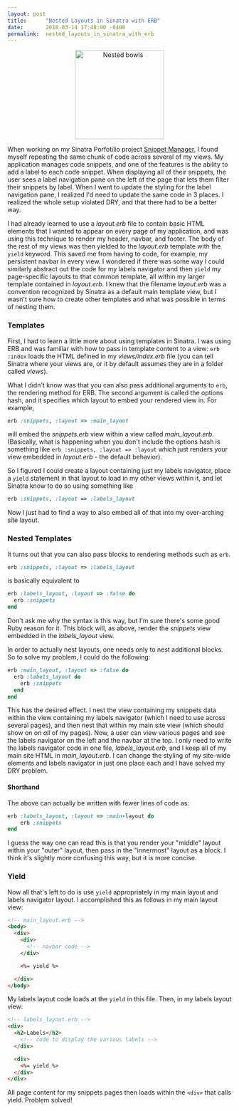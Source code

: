 ```yaml
---
layout: post
title:      "Nested Layouts in Sinatra with ERB"
date:       2018-03-14 17:48:00 -0400
permalink:  nested_layouts_in_sinatra_with_erb
---
```


<div style="text-align:center">
<img src="https://s7d1.scene7.com/is/image/BedBathandBeyond/10356416309656p?$478$" alt="Nested bowls" style="width: 200px;"/>
</div>

When working on my Sinatra Porfotilio project [Snippet Manager](http://https://github.com/allysonw/snippet-manager), I found myself repeating the same chunk of code across several of my views. My application manages code snippets, and one of the features is the ability to add a label to each code snippet. When displaying all of their snippets, the user sees a label navigation pane on the left of the page that lets them filter their snippets by label. When I went to update the styling for the label navigation pane, I realized I'd need to update the same code in 3 places. I realized the whole setup violated DRY, and that there had to be a better way.

I had already learned to use a _layout.erb_ file to contain basic HTML elements that I wanted to appear on every page of my application, and was using this technique to render my header, navbar, and footer. The body of the rest of my views was then yielded to the _layout.erb_ template with the  `yield` keyword. This saved me from having to code, for example, my persistent navbar in every view. I wondered if there was some way I could similarly abstract out the code for my labels navigator and then `yield` my page-specific layouts to that common template, all within my larger template contained in _layout.erb_. I knew that the filename _layout.erb_ was a convention recognized by Sinatra as a default main template view, but I wasn't sure how to create other templates and what was possible in terms of nesting them.

### Templates
First, I had to learn a little more about using templates in Sinatra. I was using ERB and was familiar with how to pass in template content to a view:
`erb :index` loads the HTML defined in my _views/index.erb_ file (you can tell Sinatra where your views are, or it by default assumes they are in a folder called _views_).

What I didn't know was that you can also pass additional arguments to `erb`, the rendering method for ERB. The second argument is called the options hash, and it specifies which layout to embed your rendered view in. For example,
```Ruby
erb :snippets, :layout => :main_layout
```
will embed the _snippets.erb_ view within a view called _main\_layout.erb_. (Basically, what is happening when you don't include the options hash is something like `erb :snippets, :layout => :layout` which just renders your view embedded in _layout.erb_ - the default behavior).

So I figured I could create a layout containing just my labels navigator, place a `yield` statement in that layout to load in my other views within it, and let Sinatra know to do so using something like
 ```Ruby
 erb :snippets, :layout => :labels_layout
```
 Now I just had to find a way to also embed all of that into my over-arching site layout.

### Nested Templates
It turns out that you can also pass blocks to rendering methods such as `erb`.
```Ruby
erb :snippets, :layout => :labels_layout
```
is basically equivalent to
```Ruby
erb :labels_layout, :layout => :false do
  erb :snippets
end
```
Don't ask me why the syntax is this way, but I'm sure there's some good Ruby reason for it. This block will, as above, render the _snippets_ view embedded in the _labels\_layout_ view.

In order to actually nest layouts, one needs only to nest additional blocks. So to solve my problem, I could do the following:
```Ruby
erb :main_layout, :layout => :false do
  erb :labels_layout do
    erb :snippets
  end
end
```
This has the desired effect. I nest the view containing my snippets data within the view containing my labels navigator (which I need to use across several pages), and then nest that within my main site view (which should show on on _all_ of my pages). Now, a user can view various pages and see the labels navigator on the left and the navbar at the top. I only need to write the labels navigator code in one file, _labels\_layout.erb_, and I keep all of my main site HTML in _main_layout.erb_. I can change the styling of my site-wide elements and labels navigator in just one place each and I have solved my DRY problem.

#### Shorthand
The above can actually be written with fewer lines of code as:
```Ruby
erb :labels_layout, :layout => :main-layout do
    erb :snippets
end
```
I guess the way one can read this is that you render your "middle" layout within your "outer" layout, then pass in the "innermost" layout as a block. I think it's slightly more confusing this way, but it is more concise.

### Yield
Now all that's left to do is use `yield` appropriately in my main layout and labels navigator layout. I accomplished this as follows in my main layout view:
```HTML
<!-- main_layout.erb -->
<body>
  <div>
    <div>
      <!-- navbar code -->
    </div>

    <%= yield %>

  </div>
</body>
```
My labels layout code loads at the `yield` in this file. Then, in my labels layout view:
```HTML
<!-- labels_layout.erb -->
<div>
  <h2>Labels</h2>
    <!-- code to display the various labels -->
  </div>

  <div>
    <%= yield %>
  </div>
</div>
```
All page content for my snippets pages then loads within the `<div>` that calls yield. Problem solved!

